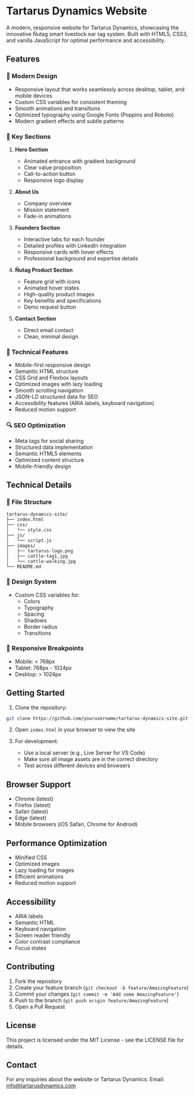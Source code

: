 # Tartarus Dynamics Website

A modern, responsive website for Tartarus Dynamics, showcasing the innovative Ñutag smart livestock ear tag system. Built with HTML5, CSS3, and vanilla JavaScript for optimal performance and accessibility.

## Features

### 🎨 Modern Design
- Responsive layout that works seamlessly across desktop, tablet, and mobile devices
- Custom CSS variables for consistent theming
- Smooth animations and transitions
- Optimized typography using Google Fonts (Poppins and Roboto)
- Modern gradient effects and subtle patterns

### 📱 Key Sections
1. **Hero Section**
   - Animated entrance with gradient background
   - Clear value proposition
   - Call-to-action button
   - Responsive logo display

2. **About Us**
   - Company overview
   - Mission statement
   - Fade-in animations

3. **Founders Section**
   - Interactive tabs for each founder
   - Detailed profiles with LinkedIn integration
   - Responsive cards with hover effects
   - Professional background and expertise details

4. **Ñutag Product Section**
   - Feature grid with icons
   - Animated hover states
   - High-quality product images
   - Key benefits and specifications
   - Demo request button

5. **Contact Section**
   - Direct email contact
   - Clean, minimal design

### 🚀 Technical Features
- Mobile-first responsive design
- Semantic HTML structure
- CSS Grid and Flexbox layouts
- Optimized images with lazy loading
- Smooth scrolling navigation
- JSON-LD structured data for SEO
- Accessibility features (ARIA labels, keyboard navigation)
- Reduced motion support

### 🔍 SEO Optimization
- Meta tags for social sharing
- Structured data implementation
- Semantic HTML5 elements
- Optimized content structure
- Mobile-friendly design

## Technical Details

### 📁 File Structure
```
tartarus-dynamics-site/
├── index.html
├── css/
│   └── style.css
├── js/
│   └── script.js
├── images/
│   ├── tartarus-logo.png
│   ├── cattle-tag1.jpg
│   └── cattle-walking.jpg
└── README.md
```

### 🎨 Design System
- Custom CSS variables for:
  - Colors
  - Typography
  - Spacing
  - Shadows
  - Border radius
  - Transitions

### 📱 Responsive Breakpoints
- Mobile: < 768px
- Tablet: 768px - 1024px
- Desktop: > 1024px

## Getting Started

1. Clone the repository:
```bash
git clone https://github.com/yourusername/tartarus-dynamics-site.git
```

2. Open `index.html` in your browser to view the site

3. For development:
   - Use a local server (e.g., Live Server for VS Code)
   - Make sure all image assets are in the correct directory
   - Test across different devices and browsers

## Browser Support
- Chrome (latest)
- Firefox (latest)
- Safari (latest)
- Edge (latest)
- Mobile browsers (iOS Safari, Chrome for Android)

## Performance Optimization
- Minified CSS
- Optimized images
- Lazy loading for images
- Efficient animations
- Reduced motion support

## Accessibility
- ARIA labels
- Semantic HTML
- Keyboard navigation
- Screen reader friendly
- Color contrast compliance
- Focus states

## Contributing
1. Fork the repository
2. Create your feature branch (`git checkout -b feature/AmazingFeature`)
3. Commit your changes (`git commit -m 'Add some AmazingFeature'`)
4. Push to the branch (`git push origin feature/AmazingFeature`)
5. Open a Pull Request

## License
This project is licensed under the MIT License - see the LICENSE file for details.

## Contact
For any inquiries about the website or Tartarus Dynamics:
Email: info@tartarusdynamics.com
